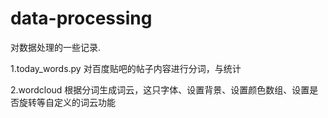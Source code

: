 # data-processing
对数据处理的一些记录.

1.today_words.py
对百度贴吧的帖子内容进行分词，与统计

2.wordcloud
根据分词生成词云，这只字体、设置背景、设置颜色数组、设置是否旋转等自定义的词云功能
